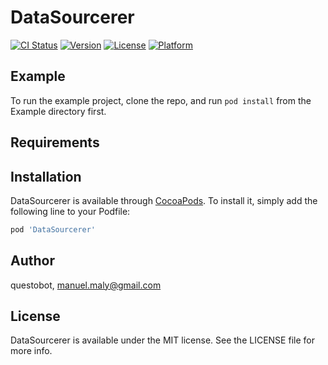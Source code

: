 # DataSourcerer

[![CI Status](https://img.shields.io/travis/questobot/DataSourcerer.svg?style=flat)](https://travis-ci.org/questobot/DataSourcerer)
[![Version](https://img.shields.io/cocoapods/v/DataSourcerer.svg?style=flat)](https://cocoapods.org/pods/DataSourcerer)
[![License](https://img.shields.io/cocoapods/l/DataSourcerer.svg?style=flat)](https://cocoapods.org/pods/DataSourcerer)
[![Platform](https://img.shields.io/cocoapods/p/DataSourcerer.svg?style=flat)](https://cocoapods.org/pods/DataSourcerer)

## Example

To run the example project, clone the repo, and run `pod install` from the Example directory first.

## Requirements

## Installation

DataSourcerer is available through [CocoaPods](https://cocoapods.org). To install
it, simply add the following line to your Podfile:

```ruby
pod 'DataSourcerer'
```

## Author

questobot, manuel.maly@gmail.com

## License

DataSourcerer is available under the MIT license. See the LICENSE file for more info.
